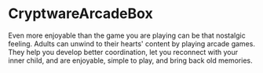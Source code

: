 # CryptwareArcadeBox
Even more enjoyable than the game you are playing can be that nostalgic feeling. Adults can unwind to their hearts' content by playing arcade games. They help you develop better coordination, let you reconnect with your inner child, and are enjoyable, simple to play, and bring back old memories.

